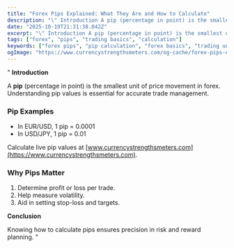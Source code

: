 ```yaml
---
title: "Forex Pips Explained: What They Are and How to Calculate"
description: "\" Introduction A pip (percentage in point) is the smallest unit of price movement in forex..."
date: "2025-10-19T21:31:38.042Z"
excerpt: "\" Introduction A pip (percentage in point) is the smallest unit of price movement in forex. Understanding pip values is essential for accurate trade management. Pip Examples - In EUR/USD, 1 pip = 0.0001 - In USD/JPY, 1 pip = 0.01 Calculate live pip values at [www.currencystrengthsmeters.com](https://www.currencystrengthsmeters.com). Why Pips Matter..."
tags: ["forex", "pips", "trading basics", "calculation"]
keywords: ["forex pips", "pip calculation", "forex basics", "trading units", "pip value"]
ogImage: "https://www.currencystrengthsmeters.com/og-cache/forex-pips-explained-what-they-are-and-how-to-calculate.jpg"
---
```

"
**Introduction**

A **pip** (percentage in point) is the smallest unit of price movement in forex. Understanding pip values is essential for accurate trade management.

### Pip Examples

- In EUR/USD, 1 pip = 0.0001  
- In USD/JPY, 1 pip = 0.01  

Calculate live pip values at [www.currencystrengthsmeters.com](https://www.currencystrengthsmeters.com).

### Why Pips Matter

1. Determine profit or loss per trade.  
2. Help measure volatility.  
3. Aid in setting stop-loss and targets.

**Conclusion**

Knowing how to calculate pips ensures precision in risk and reward planning.
"
